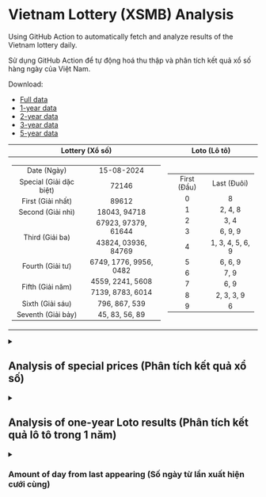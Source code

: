 # Vietnam Lottery (XSMB) Analysis

Using GitHub Action to automatically fetch and analyze results of the Vietnam lottery daily.

Sử dụng GitHub Action để tự động hoá thu thập và phân tích kết quả xổ số hàng ngày của Việt Nam.

Download:

* [Full data](https://raw.githubusercontent.com/khiemdoan/vietnam-lottery-xsmb-analysis/main/results/xsmb.csv)
* [1-year data](https://raw.githubusercontent.com/khiemdoan/vietnam-lottery-xsmb-analysis/main/results/xsmb_1_year.csv)
* [2-year data](https://raw.githubusercontent.com/khiemdoan/vietnam-lottery-xsmb-analysis/main/results/xsmb_2_year.csv)
* [3-year data](https://raw.githubusercontent.com/khiemdoan/vietnam-lottery-xsmb-analysis/main/results/xsmb_3_year.csv)
* [5-year data](https://raw.githubusercontent.com/khiemdoan/vietnam-lottery-xsmb-analysis/main/results/xsmb_5_year.csv)

| Lottery (Xổ số) | Loto (Lô tô) |
| :------------: | :----------: |
| <table><tr><td>Date (Ngày)</td><td>15-08-2024</td></tr><tr><td>Special (Giải dặc biệt)</td><td>72146</td></tr><tr><td>First (Giải nhất)</td><td>89612</td></tr><tr><td>Second (Giải nhì)</td><td>18043, 94718</td></tr><tr><td rowspan="2">Third (Giải ba)</td><td>67923, 97379, 61644</td></tr><tr><td>43824, 03936, 84769</td></tr><tr><td>Fourth (Giải tư)</td><td>6749, 1776, 9956, 0482</td></tr><tr><td rowspan="2">Fifth (Giải năm)</td><td>4559, 2241, 5608</td></tr><tr><td>7139, 8783, 6014</td></tr><tr><td>Sixth (Giải sáu)</td><td>796, 867, 539</td></tr><tr><td>Seventh (Giải bảy)</td><td>45, 83, 56, 89</td></tr></table> | <table><tr><td>First (Đầu)</td><td>Last (Đuôi)</td></tr><tr><td>0</td><td>8</td></tr><tr><td>1</td><td>2, 4, 8</td></tr><tr><td>2</td><td>3, 4</td></tr><tr><td>3</td><td>6, 9, 9</td></tr><tr><td>4</td><td>1, 3, 4, 5, 6, 9</td></tr><tr><td>5</td><td>6, 6, 9</td></tr><tr><td>6</td><td>7, 9</td></tr><tr><td>7</td><td>6, 9</td></tr><tr><td>8</td><td>2, 3, 3, 9</td></tr><tr><td>9</td><td>6</td></tr></table> |

<details>
  <summary><h2>Analysis of special prices (Phân tích kết quả xổ số)</h2></summary>
  <h3>Amount of day from last appearing (Số ngày từ lần xuất hiện cuối cùng)</h3>

  ![Delta](images/special_delta.jpg)

  <h3>Top 10 amount of day from last appearing (Top 10 số lâu chưa xuất hiện)</h3>

  ![Delta top 10](images/special_delta_top_10.jpg)
</details>

<details>
  <summary><h2>Analysis of one-year Loto results (Phân tích kết quả lô tô trong 1 năm)</h2></summary>

  Max: 129. Min: 65.

  Mean: 97.74. Standard deviation: 11.66.

  <h3>Detail (Chi tiết)</h3>

  ![Detail](images/heatmap.jpg)

  <h3>Top 10</h3>

  ![Top 10](images/top-10.jpg)

  <h3>Distribution (Phân bổ)</h3>

  ![Distribution](images/distribution.jpg)
</details>

<details>
  <summary><h3>Amount of day from last appearing (Số ngày từ lần xuất hiện cưới cùng)</h2></summary>

  ![Delta](images/delta.jpg)

  <h3>Top 10 amount of day from last appearing (Top 10 số lâu chưa xuất hiện)</h3>

  ![Delta top 10](images/delta_top_10.jpg)
</details>